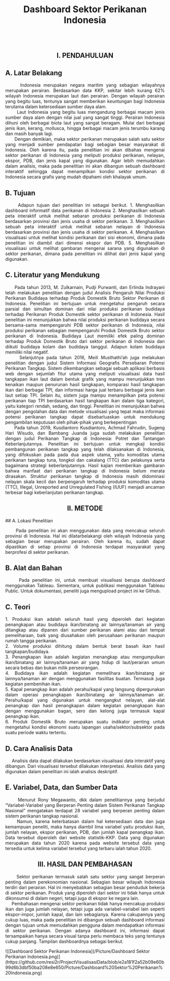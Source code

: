<h1 align='center'>Dashboard Sektor Perikanan Indonesia</h1>
<br></br>
<h2 align='center'>I.	PENDAHULUAN</h2>

## A.	Latar Belakang
<p align='justify'>&nbsp; &nbsp; &nbsp;Indonesia merupakan negara maritim yang sebagian wilayahnya merupakan perairan. Berdasarkan data KKP, sekitar lebih kurang 62% wilayah Indonesia merupakan laut dan perairan. Dengan wilayah perairan yang begitu luas, tentunya sangat memberikan keuntungan bagi Indonesia terutama dalam ketersediaan sumber daya alam.
<br/>&nbsp; &nbsp; &nbsp; Laut Indonesia yang begitu luas mengandung berbagai macam jenis sumber daya alam dengan nilai jual yang sangat tinggi. Perairan Indonesia dihuni oleh berbagai biota laut yang sangat beragam. Mulai dari berbagai jenis ikan, kerang, mollusca, hingga berbagai macam jenis terumbu karang dan masih banyak lagi. 
<br/>&nbsp; &nbsp; &nbsp; Dengan demikian, maka sektor perikanan merupakan salah satu sektor yang menjadi sumber pendapatan bagi sebagian besar masyarakat di Indonesia. Oleh karena itu, pada penelitian ini akan dibahas mengenai sektor perikanan di Indonesia yang meliputi produksi perikanan, nelayan, ekspor, PDB, dan jenis kapal yang digunakan. Agar lebih memudahkan dalam analisis, maka pada penelitian ini akan dibangun sebuah dashboard interaktif sehingga dapat menampilkan kondisi sektor perikanan di Indonesia secara grafis yang mudah dipahami oleh khalayak umum.</p>

## B.	Tujuan
<p align='justify'>&nbsp; &nbsp; &nbsp;Adapun tujuan dari penelitian ini sebagai berikut.
1.	Menghasilkan dashboard informatif data perikanan di Indonesia
2.	Menghasilkan sebuah peta interaktif untuk melihat sebaran  produksi perikanan di Indonesia berdasarkan provinsi dan  jenis usaha di sektor perikanan.
3.	Menghasilkan sebuah peta interaktif untuk melihat sebaran nelayan di Indonesia berdasarkan provinsi dan  jenis usaha di sektor perikanan.
4.	Menghasilkan visualisasi untuk melihat kondisi perikanan dari sisi ekonomi, dimana pada penelitian ini diambil dari dimensi ekspor dan PDB.
5.	Menghasilkan visualisasi untuk melihat gambaran mengenai sarana yang digunakan di sektor perikanan, dimana pada penelitian ini dilihat dari jenis kapal yang digunakan.</p>

## C.	Literatur yang Mendukung
<p align='justify'>&nbsp; &nbsp; &nbsp;Pada tahun 2013, M. Zulkarnain, Pudji Purwanti, dan Erlinda Indrayani telah melakukan penelitian dengan judul Analisis Pengaruh Nilai Produksi Perikanan Budidaya terhadap Produk Domestik Bruto Sektor Perikanan di Indonesia. Penelitian ini bertujuan untuk mengetahui pengaruh secara parsial dan simultan dominan dari nilai produksi perikanan budidaya terhadap Perikanan Produk Domestik sektor perikanan di Indonesia. Hasil penelitian ini menunjukkan bahwa nilai produksi perikanan budidaya secara bersama-sama mempengaruhi PDB sektor perikanan di Indonesia, nilai produksi perikanan sebagian mempengaruhi Produk Domestik Bruto sektor perikanan di Indonesia. Budidaya Laut memiliki efek paling dominan terhadap Produk Domestik Bruto dari sektor perikanan di Indonesia dan diikuti budidaya kolam dan budidaya tanggul. Adapun kolam budidaya memiliki nilai negatif.
<br/>&nbsp; &nbsp; &nbsp;Selanjutnya pada tahun 2016, Meili Musthathi’ah juga melakukan penelitian dengan judul Sistem Informasi Geografis Persebaran Potensi Perikanan Tangkap. Sistem dikembangkan sebagai sebuah aplikasi berbasis web dengan sejumlah fitur utama yang meliputi visualisasi data hasil tangkapan ikan laut dalam bentuk grafik yang mampu menunjukkan tren kenaikan maupun penurunan hasil tangkapan, komparasi hasil tangkapan ikan dari berbagai TPI, dan informasi harga jual terbaru berbagai jenis ikan laut setiap TPI. Selain itu, sistem juga mampu menampilkan peta potensi perikanan tiap TPI berdasarkan hasil tangkapan ikan dalam tiga kategori, yaitu kategori rendah, sedang, dan tinggi. Penelitian ini menunjukkan bahwa dengan pengolahan data dan metode visualisasi yang tepat maka informasi potensi perikanan tangkap dapat disebarluaskan untuk mendukung pengambilan keputusan oleh pihak-pihak yang berkepentingan
<br/>&nbsp; &nbsp; &nbsp;Pada tahun 2019, Kusdiantoro Kusdiantoro, Achmad Fahrudin, Sugeng Hari Wisudo, dan Bambang Juanda juga sudah melakukan penelitian dengan judul Perikanan Tangkap di Indonesia: Potret dan Tantangan Keberlanjutannya. Penelitian ini bertujuan untuk mengkaji kondisi pembangunan perikanan tangkap yang telah dilaksanakan di Indonesia, yang difokuskan pada pada dua aspek utama, yaitu komoditas utama perikanan tangkap tuna, tongkol dan cakalang (TTC) dan pelakunya serta bagaimana strategi keberlanjutannya. Hasil kajian memberikan gambaran bahwa manfaat dari perikanan tangkap di Indonesia belum merata dirasakan. Struktur perikanan tangkap di Indonesia masih didominasi nelayan skala kecil dan berpengaruh terhadap produksi komoditas utama (TTC), Illegal, Unreported and Unregulated Fishing (IUUF) menjadi ancaman terbesar bagi keberlanjutan perikanan tangkap.</p>

<h2 align='center'> II.	METODE</h2>
## A.	Lokasi Penelitian
<p align='justify'>&nbsp; &nbsp; &nbsp;Pada penelitian ini akan menggunakan data yang mencakup seluruh provinsi di Indonesia. Hal ini dilatarbelakangi oleh wilayah Indonesia yang sebagian besar merupakan perairan. Oleh karena itu, sudah dapat dipastikan di setiap provinsi di Indonesia terdapat masyarakat yang  berprofesi di sektor perikanan. </p>

## B.	Alat dan Bahan
<p align='justify'>&nbsp; &nbsp; &nbsp;Pada penelitian ini, untuk membuat visualisasi berupa dashboard menggunakan Tableau. Sementara, untuk publikasi menggunakan Tableau Public. Untuk dokumentasi, peneliti juga mengupload project ini ke Github. </p>

## C.	Teori
<p align='justify'>1.	Produksi ikan adalah seluruh hasil yang diperoleh dari kegiatan penangkapan atau budidaya ikan/binatang air lainnya/tanaman air yang ditangkap atau dipanen dari sumber perikanan alami atau dari tempat pemeliharaan, baik yang diusahakan oleh perusahaan perikanan maupun rumah tangga perikanan.
<br/>2.	Volume produksi dihitung dalam bentuk berat basah ikan hasil tangkapan/budidaya.
<br/>3.	Penangkapan ikan adalah kegiatan menangkap atau mengumpulkan ikan/binatang air lainnya/tanaman air yang hidup di laut/perairan umum secara bebas dan bukan milik perseorangan.
<br/>4.	Budidaya ikan adalah kegiatan memelihara ikan/binatang air lainnya/tanaman air dengan menggunakan fasilitas buatan. Termasuk juga kegiatan pembenihan ikan.
<br/>5.	Kapal penangkap ikan adalah perahu/kapal yang langsung dipergunakan dalam operasi penangkapan ikan/binatang air lainnya/tanaman air. Perahu/kapal yang digunakan untuk mengangkut nelayan, alat-alat penangkap dan hasil penangkapan dalam kegiatan penangkapan ikan dengan menggunakan bagan, sero dan kelong juga termasuk kapal penangkap ikan.
<br/>6.	Produk Domestik Bruto merupakan suatu indikator penting untuk mengetahui kondisi ekonomi suatu lapangan usaha/sektor/subsektor pada suatu periode waktu tertentu.</p>

## D.	Cara Analisis Data
<p align='justify'>&nbsp; &nbsp; &nbsp;Analisis data dapat dilakukan berdasarkan visualisasi data interaktif yang dibangun. Dari visualisasi tersebut dilakukan interpretasi. Analisis data yang digunakan dalam penelitian ini ialah analisis deskriptif. </p>

## E.	Variabel, Data, dan Sumber Data
<p align='justify'>&nbsp; &nbsp; &nbsp;Menurut Rony Megawanto, dkk dalam penelitiannya yang berjudul “Variabel-Variabel yang Berperan Penting dalam Sistem Perikanan Tangkap Nasional” mengatakan terdapat 28 variabel yang berperan penting dalam sistem perikanan tangkap nasional. 
<br/>&nbsp; &nbsp; &nbsp;Namun, karena keterbatasan dalam hal ketersediaan data dan juga kemampuan peneliti, maka hanya diambil lima variabel yaitu produksi ikan, jumlah nelayan, ekspor perikanan, PDB, dan  jumlah kapal penangkap ikan. Data tersebut diperoleh dari website statistik-KKP. Data yang digunakan merupakan data tahun 2020 karena pada website tersebut data yang tersedia untuk kelima variabel tersebut yang terbaru ialah tahun 2020. </p>

<h2 align='center'>III.	HASIL DAN PEMBAHASAN </h2>
<p align='justify'>&nbsp; &nbsp; &nbsp;Sektor perikanan termasuk salah satu sektor yang sangat berperan penting dalam perekonomian nasional. Sebagian besar wilayah Indonesia terdiri dari perairan. Hal ini menyebabkan sebagian besar penduduk bekerja di sektor perikanan. Produk yang diperoleh dari sektor ini tidak hanya untuk dikonsumsi di dalam negeri, tetapi juga di ekspor ke negara lain. 
<br/>&nbsp; &nbsp; &nbsp;Pembahasan mengenai sektor perikanan tidak hanya mencakup produksi ikan dan juga jumlah nelayan, tetapi juga ada variabel-variabel lain seperti ekspor-impor, jumlah kapal, dan lain sebagianya. Karena cakupannya yang cukup luas, maka pada penelitian ini dibangun sebuah dashboard informasi dengan tujuan untuk memudahkan pengguna dalam mendapatkan informasi di sektor perikanan. Dengan adanya dashboard ini, informasi dapat tersampaikan hanya secara visual tanpa perlu membaca teks yang tentunya cukup panjang. Tampilan dashboardnya sebagai berikut.</p>
 ![[Dashboard Sektor Perikanan Indonesia](/Picture/Dashboard Sektor Perikanan Indonesia.png)](https://github.com/resi2r/ProjectVisualisasiData/blob/e2a181f2a52b09e60b99d6b3dbf50ba208e8e650/Picture/Dashboard%20Sektor%20Perikanan%20Indonesia.png)
 

